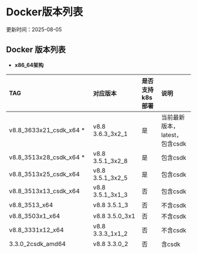 # Docker版本列表  

更新时间：2025-08-05  
## Docker 版本列表  
- **x86_64架构**   

|**TAG**|**对应版本**|**是否支持k8s部署**|**说明**|
|:---|:---|:---|:---|
|v8.8_3633x21_csdk_x64 *|v8.8 3.6.3_3x2_1|是|当前最新版本，latest，包含csdk|
|v8.8_3513x28_csdk_x64 *|v8.8 3.5.1_3x2_8|是|包含csdk|
|v8.8_3513x25_csdk_x64|v8.8 3.5.1_3x2_5|是|包含csdk|
|v8.8_3513x13_csdk_x64|v8.8 3.5.1_3x1_3|否|包含csdk|
|v8.8_3513_x64|v8.8 3.5.1_3|否|不含csdk|
|v8.8_3503x1_x64|v8.8 3.5.0_3x1|否|不含csdk|
|v8.8_3331x12_x64|v8.8 3.3.3_1x1_2|否|不含csdk|
|3.3.0_2csdk_amd64|v8.8 3.3.0_2|否|含csdk|
|3.3.0_2_amd64|v8.8 3.3.0_2|否|不含csdk|
|3.0.0_1|v8.8 3.0.0|否|不含csdk|
|v8.8_2201x21_csdk_x64 *|v8.8 2.2.0_1x2_1|否|含csdk|
|v8.8_201a26x41_csdk_x64 *|v8.8 2.0.1a2_6x4_1|否|含csdk|
|2.0.1a2_2|v8.8 2.0.1a2_2|否|不含csdk|

星号（*）表示建议使用版本

- **aarch64架构**  

|**TAG**|**对应版本**|**是否支持k8s部署**|**说明**|
|:---|:---|:---|:---|
|v8.8_3633x21_csdk_arm64 *|v8.8 3.6.3_3x2_1|是|当前最新版本，含csdk|
|v8.8_3633x11_csdk_arm64|v8.8 3.6.3_3x1_1|是|含csdk|
|v8.8_3513x28_csdk_arm64 *|v8.8 3.5.1_3x2_8|是|含csdk|
|v8.8_3513x13_csdk_arm64|v8.8 3.5.1_3x1_3|否|含csdk|
|v8.8_3331x1_arm64|v8.8 3.3.3_1x1|否|不含csdk|
|3.0.0|v8.8 3.0.0|否|不含csdk|

星号（*）表示建议使用版本  
arm64版本使用了qemu-aarch64-static打包  

## 获取方式  

```shell
docker pull liaosnet/gbase8s:TAG
```
